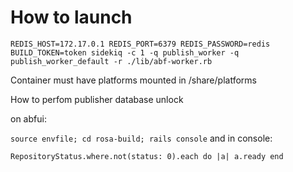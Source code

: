 # How to launch

```REDIS_HOST=172.17.0.1 REDIS_PORT=6379 REDIS_PASSWORD=redis BUILD_TOKEN=token sidekiq -c 1 -q publish_worker -q publish_worker_default -r ./lib/abf-worker.rb```

Container must have platforms mounted in /share/platforms


How to perfom publisher database unlock

on abfui:

```source envfile; cd rosa-build; rails console```
and in console:

```RepositoryStatus.where.not(status: 0).each do |a| a.ready end```
